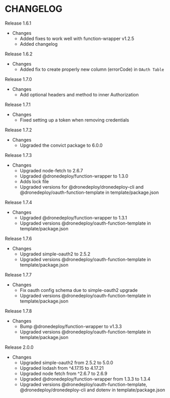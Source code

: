 CHANGELOG
=============

Release 1.6.1
- Changes
  - Added fixes to work well with function-wrapper v1.2.5
  - Added changelog

Release 1.6.2
- Changes
  - Added fix to create properly new column (errorCode) in `OAuth Table`
  
Release 1.7.0
- Changes
  - Add optional headers and method to inner Authorization

Release 1.7.1
- Changes
  - Fixed setting up a token when removing credentials
  
Release 1.7.2
- Changes
  - Upgraded the convict package to 6.0.0

Release 1.7.3
- Changes
  - Upgraded node-fetch to 2.6.7
  - Upgraded @dronedeploy/function-wrapper to 1.3.0
  - Adds lock file
  - Upgraded versions for @dronedeploy/dronedeploy-cli and @dronedeploy/oauth-function-template in template/package.json

Release 1.7.4
- Changes
  - Upgraded @dronedeploy/function-wrapper to 1.3.1
  - Upgraded versions @dronedeploy/oauth-function-template in template/package.json

Release 1.7.6
- Changes
  - Upgraded simple-oauth2 to 2.5.2
  - Upgraded versions @dronedeploy/oauth-function-template in template/package.json

Release 1.7.7
- Changes
  - Fix oauth config schema due to simple-oauth2 upgrade
  - Upgraded versions @dronedeploy/oauth-function-template in template/package.json

Release 1.7.8
- Changes
  - Bump @dronedeploy/function-wrapper to v1.3.3
  - Upgraded versions @dronedeploy/oauth-function-template in template/package.json

Release 2.0.0
- Changes
  - Upgraded simple-oauth2 from 2.5.2 to 5.0.0
  - Upgraded lodash from ^4.17.15 to 4.17.21
  - Upgraded node fetch from ^2.6.7 to 2.6.9
  - Upgraded @dronedeploy/function-wrapper from 1.3.3 to 1.3.4
  - Upgraded versions @dronedeploy/oauth-function-template, @dronedeploy/dronedeploy-cli and dotenv in template/package.json
